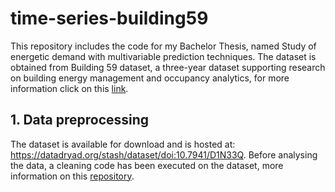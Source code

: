 # time-series-building59

This repository includes the code for my Bachelor Thesis, named Study of energetic demand with multivariable prediction techniques. 
The dataset is obtained from Building 59 dataset, a three-year dataset supporting research on building energy management and occupancy analytics, for more information click on this [link](https://www.nature.com/articles/s41597-022-01257-x).

## 1. Data preprocessing
The dataset is available for download and is hosted at: https://datadryad.org/stash/dataset/doi:10.7941/D1N33Q.
Before analysing the data, a cleaning code has been executed on the dataset, more information on this  [repository](https://github.com/LBNL-ETA).

